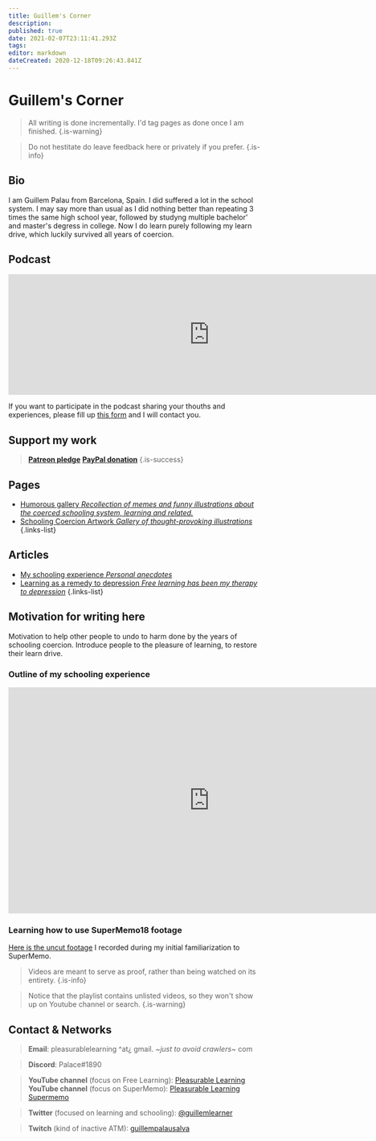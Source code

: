 ```yaml
---
title: Guillem's Corner
description: 
published: true
date: 2021-02-07T23:11:41.293Z
tags: 
editor: markdown
dateCreated: 2020-12-18T09:26:43.841Z
---
```


# Guillem's Corner

> All writing is done incrementally. I'd tag pages as done once I am finished.
{.is-warning}


> Do not hestitate do leave feedback here or privately if you prefer.
{.is-info}

## Bio
I am Guillem Palau from Barcelona, Spain. I did suffered a lot in the school system. I may say more than usual as I did nothing better than repeating 3 times the same high school year, followed by studyng multiple bachelor' and master's degress in college. Now I do learn purely following my learn drive, which luckily survived all years of coercion.


## Podcast

<iframe src="https://anchor.fm/pleasurable-learning/embed" height="240px" width="800px" frameborder="0" scrolling="no"></iframe>

If you want to participate in the podcast sharing your thouths and experiences, please fill up <a href="https://forms.gle/fXsBXGYNugj6urn27">this form</a> and I will contact you.

## Support my work
> <b>[Patreon pledge](https://www.patreon.com/pleasurable_learning)</b>
<b><a href="https://www.paypal.com/paypalme/guillempalausalva">PayPal donation</a></b>
{.is-success}

## Pages
- [<span style="color: black;" class="mdi mdi-message-arrow-right-outline mr-1"></span> Humorous gallery *Recollection of memes and funny illustrations about the coerced schooling system, learning and related.*](/en/blogs/guillem/schooling-system-humor)
- [<span style="color: black;" class="mdi mdi-message-arrow-right-outline mr-1"></span> Schooling Coercion Artwork *Gallery of thought-provoking illustrations*](/en/blogs/guillem/schooling-coercion-artwork)
{.links-list}

## Articles
- [<span style="color: black;" class="mdi mdi-message-arrow-right-outline mr-1"></span> My schooling experience *Personal anecdotes*](/en/blogs/guillem/my-experience-in-the-school-system)
- [<span style="color: black;" class="mdi mdi-message-arrow-right-outline mr-1"></span> Learning as a remedy to depression *Free learning has been my therapy to depression*](/en/blogs/guillem/learning-as-a-remedy-to-depression)
{.links-list}


## Motivation for writing here
 Motivation to help other people to undo to harm done by the years of schooling coercion. Introduce people to the pleasure of learning, to restore their learn drive.




### Outline of my schooling experience


<iframe width="800" height="450" class="mt-4" src="https://www.youtube.com/embed/WzoEws4XPow" frameborder="0" allow="accelerometer; autoplay; clipboard-write; encrypted-media; gyroscope; picture-in-picture" allowfullscreen></iframe>


### Learning how to use SuperMemo18 footage
[Here is the uncut footage](
https://youtube.com/playlist?list=PLPw7ZTjtZfQYTXy4FuhJZBdQkNowSydbF) I recorded during my initial familiarization to SuperMemo.
> Videos are meant to serve as proof, rather than being watched on its entirety.
{.is-info}


> Notice that the playlist contains unlisted videos, so they won't show up on Youtube channel or search.
{.is-warning}



## Contact & Networks
> <b>Email</b>: pleasurablelearning ^at¿ gmail. ~*just to avoid crawlers*~ com

> <b>Discord</b>: Palace#1890

> <b>YouTube channel</b> (focus on Free Learning): [Pleasurable Learning](https://www.youtube.com/channel/UCtrKs7I5tNeTB-7tzr8IIww)
 <b>YouTube channel</b> (focus on SuperMemo): [Pleasurable Learning Supermemo](https://www.youtube.com/channel/UCus-Fyf-I-Le1vS4tfZ_GlA)


> <b>Twitter</b> (focused on learning and schooling): [@guillemlearner](https://twitter.com/guillemlearner)

> <b>Twitch</b> (kind of inactive ATM): [guillempalausalva](https://www.twitch.tv/guillempalausalva)
